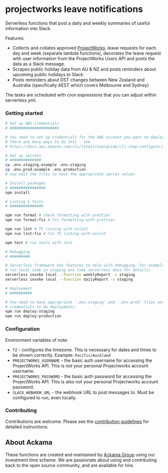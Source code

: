 # projectworks leave notifications

Serverless functions that post a daily and weekly summaries of useful
information into Slack.

Features:

- Collects and collates approved [ProjectWorks](https://projectworks.io/) .leave
  requests for each day and week (separate lambda functions), decorates the
  leave request with user information from the ProjectWorks Users API and posts
  the data as a Slack message.
- Scrapes public holiday data from AU & NZ and posts reminders about upcoming
  public holidays to Slack
- Posts reminders about DST changes between New Zealand and Australia
  (specifically AEST which covers Melbourne and Sydney)

The tasks are scheduled with cron expressions that you can adjust within
serverless.yml.

### Getting started

```bash
# Set up AWS credentials
# ######################

# You need to set up credentials for the AWS account you want to deploy this to.
# There are many ways to do this - see
# https://docs.aws.amazon.com/cli/latest/userguide/cli-chap-configure.html

# Set up secrets
# ##############
cp .env.staging.example .env.staging
cp .env.prod.example .env.production
# now edit the files to have the appropriate secret values

# Install packages
# ################
npm install

# Linting & Tests
# ###############

npm run format # check formatting with prettier
npm run format:fix # fix formatting with prettier

npm run lint # TS linting with eslint
npm run lint:fix # fix TS linting with eslint

npm test # run tests with Jest

# Debugging
# #########

# Serverless framework has features to help with debugging. For example you can
# run local code in staging env (see serverless docs for details)
serverless invoke local --function weeklyReport -s staging
serverless invoke local --function dailyReport -s staging

# Deployment
# ##########

# You need to have appropriate `.env.staging` and `.env.prod` files and AWS
# credentials to do deployments.
npm run deploy:staging
npm run deploy:production
```

### Configuration

Environment variables of note:

- `TZ` - configures the timezone. This is necessary for dates and times to be
  shown correctly. Example: `Pacific/Auckland`
- `PROJECTWORKS_USERNAME` - the basic auth username for accessing the
  ProjectWorks API. This is _not_ your personal Projectworks account username.
- `PROJECTWORKS_PASSWORD` - the basic auth password for accessing the
  ProjectWorks API. This is _also_ not your personal Projectworks account
  password.
- `SLACK_WEBHOOK_URL` - the webhook URL to post messages to. Must be configured
  to run, even locally.

### Contributing

Contributions are welcome. Please see the
[contribution guidelines](https://github.com/ackama/projectworks-leave-notifications/blob/main/CONTRIBUTING.md)
for detailed instructions.

## About Ackama

These functions are created and maintained by
[Ackama Group](https://www.ackama.com) using our investment time scheme. We are
passionate about using and contributing back to the open source community, and
are available for hire.
